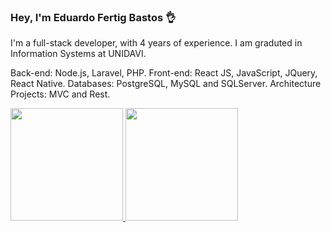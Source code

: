### Hey, I'm Eduardo Fertig Bastos 👌

<p>
   I'm a full-stack developer, with 4 years of experience. I am graduted in Information Systems at UNIDAVI.
   
</p>
<p>
   Back-end: Node.js, Laravel, PHP. Front-end: React JS, JavaScript, JQuery, React Native. Databases: PostgreSQL, MySQL and SQLServer. Architecture Projects: MVC and Rest.
  
</p>

<div>
  <a href="https://github.com/eduardofertigbastos">
  <img height="180em" src="https://github-readme-stats.vercel.app/api?username=eduardofertigbastos&theme=dracula"/>
  <img height="180em" src="https://github-readme-stats.vercel.app/api/top-langs/?username=eduardofertigbastos&layout=compact&langs_count=7&theme=dracula"/>
</div>
